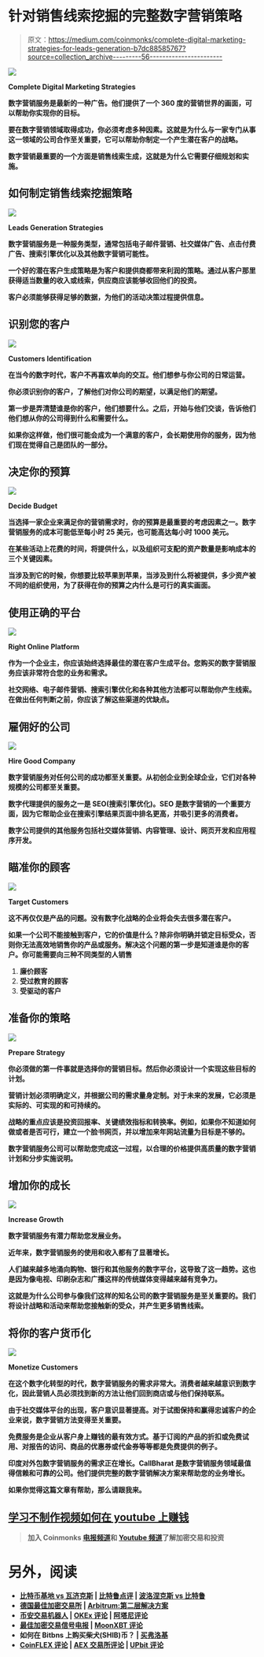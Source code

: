 # 针对销售线索挖掘的完整数字营销策略

> 原文：<https://medium.com/coinmonks/complete-digital-marketing-strategies-for-leads-generation-b7dc88585767?source=collection_archive---------56----------------------->

![](img/b0af3e43560d896a3baf6325a65d7039.png)

**Complete Digital Marketing Strategies**

[](https://bit.ly/youtube-earning)**数字营销服务是最新的一种广告。他们提供了一个 360 度的营销世界的画面，可以帮助你实现你的目标。**

**要在数字营销领域取得成功，你必须考虑多种因素。这就是为什么与一家专门从事这一领域的公司合作至关重要，它可以帮助你制定一个产生潜在客户的战略。**

**数字营销最重要的一个方面是销售线索生成，这就是为什么它需要仔细规划和实施。**

## **如何制定销售线索挖掘策略**

**![](img/bc343beb66751ffcd3f024c022a56b72.png)**

****Leads Generation Strategies****

**数字营销服务是一种服务类型，通常包括电子邮件营销、社交媒体广告、点击付费广告、搜索引擎优化以及其他数字营销可能性。**

**一个好的潜在客户生成策略是为客户和提供商都带来利润的策略。通过从客户那里获得适当数量的收入或线索，供应商应该能够收回他们的投资。**

**客户必须能够获得足够的数据，为他们的活动决策过程提供信息。**

## **识别您的客户**

**![](img/e7fb727405c664e8b929d4283538514f.png)**

****Customers Identification****

**在当今的数字时代，客户不再喜欢单向的交互。他们想参与你公司的日常运营。**

**你必须识别你的客户，了解他们对你公司的期望，以满足他们的期望。**

**第一步是弄清楚谁是你的客户，他们想要什么。之后，开始与他们交谈，告诉他们他们想从你的公司得到什么和需要什么。**

**如果你这样做，他们很可能会成为一个满意的客户，会长期使用你的服务，因为他们现在觉得自己是团队的一部分。**

## **决定你的预算**

**![](img/bea98cdcf78568bee1e8e083b2a166e8.png)**

****Decide Budget****

**当选择一家企业来满足你的营销需求时，你的预算是最重要的考虑因素之一。数字营销服务的成本可能低至每小时 25 美元，也可能高达每小时 1000 美元。**

**在某些活动上花费的时间，将提供什么，以及组织可支配的资产数量是影响成本的三个关键因素。**

**当涉及到它的时候，你想要比较苹果到苹果，当涉及到什么将被提供，多少资产被不同的组织使用，为了获得在你的预算之内什么是可行的真实画面。**

## **使用正确的平台**

**![](img/15c6b9c9258dd7c2ef62e00d0d58ba68.png)**

****Right Online Platform****

**作为一个企业主，你应该始终选择最佳的潜在客户生成平台。您购买的数字营销服务应该非常符合您的业务和需求。**

**社交网络、电子邮件营销、搜索引擎优化和各种其他方法都可以帮助你产生线索。在做出任何判断之前，你应该了解这些渠道的优缺点。**

## **雇佣好的公司**

**![](img/c3b3b92eb8b63e1b5b29b6ff70b2b83a.png)**

****Hire Good Company****

**数字营销服务对任何公司的成功都至关重要。从初创企业到全球企业，它们对各种规模的公司都至关重要。**

**数字代理提供的服务之一是 SEO(搜索引擎优化)。SEO 是数字营销的一个重要方面，因为它帮助企业在搜索引擎结果页面中排名更高，并吸引更多的消费者。**

**数字公司提供的其他服务包括社交媒体营销、内容管理、设计、网页开发和应用程序开发。**

## **瞄准你的顾客**

**![](img/56cd34c14a32c9e6ac29225ea785c895.png)**

****Target Customers****

**这不再仅仅是产品的问题。没有数字化战略的企业将会失去很多潜在客户。**

**如果一个公司不能接触到客户，它的价值是什么？除非你明确并锁定目标受众，否则你无法高效地销售你的产品或服务。解决这个问题的第一步是知道谁是你的客户。你可能需要向三种不同类型的人销售**

1.  **廉价顾客**
2.  **受过教育的顾客**
3.  **受驱动的客户**

## **准备你的策略**

**![](img/b230962f984d9552845c7ab09e6725ac.png)**

****Prepare Strategy****

**你必须做的第一件事就是选择你的营销目标。然后你必须设计一个实现这些目标的计划。**

**营销计划必须明确定义，并根据公司的需求量身定制。对于未来的发展，它必须是实际的、可实现的和可持续的。**

**战略的重点应该是投资回报率、关键绩效指标和转换率。例如，如果你不知道如何做或者是否可行，建立一个脸书网页，并以增加来年网站流量为目标是不够的。**

**数字营销服务公司可以帮助您完成这一过程，以合理的价格提供高质量的数字营销计划和分步实施说明。**

## **增加你的成长**

**![](img/ff1236de27141722b20f557c498ac512.png)**

****Increase Growth****

**数字营销服务有潜力帮助您发展业务。**

**近年来，数字营销服务的使用和收入都有了显著增长。**

**人们越来越多地涌向购物、银行和其他服务的数字平台，这导致了这一趋势。这也是因为像电视、印刷杂志和广播这样的传统媒体变得越来越有竞争力。**

**这就是为什么公司参与像我们这样的知名公司的数字营销服务是至关重要的。我们将设计战略和活动来帮助您接触新的受众，并产生更多销售线索。**

## **将你的客户货币化**

**![](img/291378a90c1979d5b7aef565a9fa5556.png)**

****Monetize Customers****

**在这个数字化转型的时代，数字营销服务的需求非常大。消费者越来越意识到数字化，因此营销人员必须找到新的方法让他们回到商店或与他们保持联系。**

**由于社交媒体平台的出现，客户意识显著提高。对于试图保持和赢得忠诚客户的企业来说，数字营销方法变得至关重要。**

**免费服务是企业从客户身上赚钱的最有效方式。基于订阅的产品的折扣或免费试用、对报告的访问、商品的优惠券或代金券等等都是免费提供的例子。**

**印度对外包数字营销服务的需求正在增长。CallBharat 是数字营销服务领域最值得信赖和可靠的公司。他们提供完整的数字营销解决方案来帮助您的业务增长。**

**如果你觉得这篇文章有帮助，那么请跟我来。**

## **[**学习不制作视频如何在 youtube 上赚钱**](https://bit.ly/youtube-earning)**

> **加入 Coinmonks [电报频道](https://t.me/coincodecap)和 [Youtube 频道](https://www.youtube.com/c/coinmonks/videos)了解加密交易和投资**

# **另外，阅读**

*   **[比特币基地 vs 瓦济克斯](https://coincodecap.com/coinbase-vs-wazirx) | [比特鲁点评](https://coincodecap.com/bitrue-review) | [波洛涅克斯 vs 比特鲁](https://coincodecap.com/poloniex-vs-bittrex)**
*   **[德国最佳加密交易所](https://coincodecap.com/crypto-exchanges-in-germany) | [Arbitrum:第二层解决方案](https://coincodecap.com/arbitrum)**
*   **[币安交易机器人](/coinmonks/binance-trading-bots-d0d57bb62c4c) | [OKEx 评论](/coinmonks/okex-review-6b369304110f) | [阿塔尼评论](https://coincodecap.com/atani-review)**
*   **[最佳加密交易信号电报](/coinmonks/best-crypto-signals-telegram-5785cdbc4b2b) | [MoonXBT 评论](/coinmonks/moonxbt-review-6e4ab26d037)**
*   **如何在 Bitbns 上购买柴犬(SHIB)币？ | [买弗洛基](https://coincodecap.com/buy-floki-inu-token)**
*   **[CoinFLEX 评论](https://coincodecap.com/coinflex-review) | [AEX 交易所评论](https://coincodecap.com/aex-exchange-review) | [UPbit 评论](https://coincodecap.com/upbit-review)**